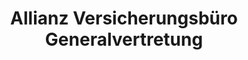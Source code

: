 ---
title: "Allianz Versicherungsbüro Generalvertretung"
url: /reinheim/allianz-versicherungsbuero-generalvertretung/
shop: Einkaufszentrum
---